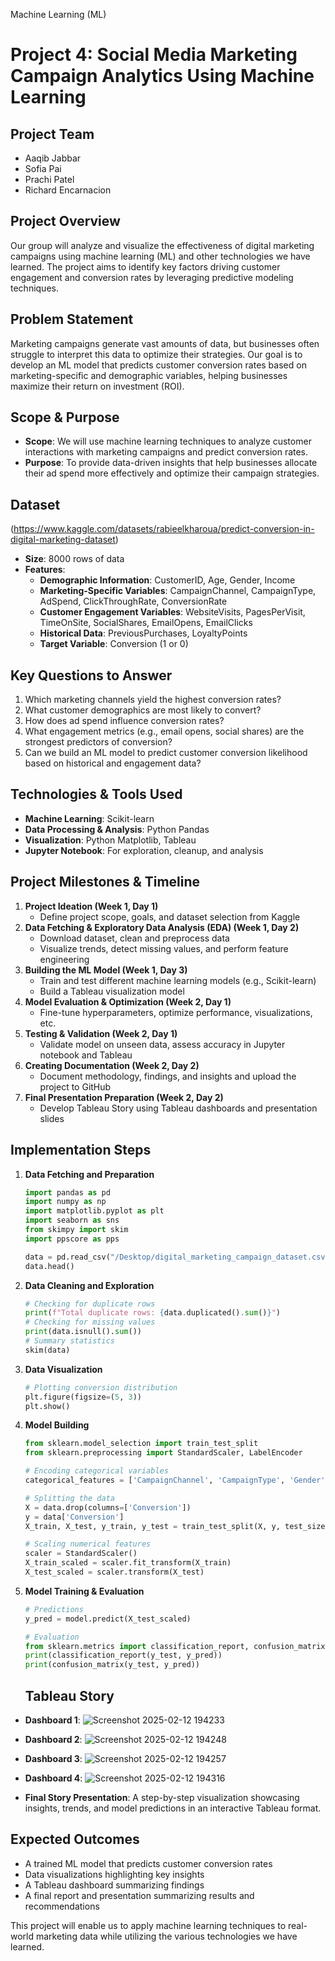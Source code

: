 Machine Learning (ML)
# Project 4: Social Media Marketing Campaign Analytics Using Machine Learning

## Project Team
- Aaqib Jabbar
- Sofia Pai
- Prachi Patel
- Richard Encarnacion

## Project Overview
Our group will analyze and visualize the effectiveness of digital marketing campaigns using machine learning (ML) and other technologies we have learned. The project aims to identify key factors driving customer engagement and conversion rates by leveraging predictive modeling techniques.

## Problem Statement
Marketing campaigns generate vast amounts of data, but businesses often struggle to interpret this data to optimize their strategies. Our goal is to develop an ML model that predicts customer conversion rates based on marketing-specific and demographic variables, helping businesses maximize their return on investment (ROI).

## Scope & Purpose
- **Scope**: We will use machine learning techniques to analyze customer interactions with marketing campaigns and predict conversion rates.
- **Purpose**: To provide data-driven insights that help businesses allocate their ad spend more effectively and optimize their campaign strategies.

## Dataset
(https://www.kaggle.com/datasets/rabieelkharoua/predict-conversion-in-digital-marketing-dataset)
- **Size**: 8000 rows of data
- **Features**:
  - **Demographic Information**: CustomerID, Age, Gender, Income
  - **Marketing-Specific Variables**: CampaignChannel, CampaignType, AdSpend, ClickThroughRate, ConversionRate
  - **Customer Engagement Variables**: WebsiteVisits, PagesPerVisit, TimeOnSite, SocialShares, EmailOpens, EmailClicks
  - **Historical Data**: PreviousPurchases, LoyaltyPoints
  - **Target Variable**: Conversion (1 or 0)

## Key Questions to Answer
1. Which marketing channels yield the highest conversion rates?
2. What customer demographics are most likely to convert?
3. How does ad spend influence conversion rates?
4. What engagement metrics (e.g., email opens, social shares) are the strongest predictors of conversion?
5. Can we build an ML model to predict customer conversion likelihood based on historical and engagement data?

## Technologies & Tools Used
- **Machine Learning**: Scikit-learn
- **Data Processing & Analysis**: Python Pandas
- **Visualization**: Python Matplotlib, Tableau
- **Jupyter Notebook**: For exploration, cleanup, and analysis

## Project Milestones & Timeline
1. **Project Ideation (Week 1, Day 1)**
   - Define project scope, goals, and dataset selection from Kaggle
2. **Data Fetching & Exploratory Data Analysis (EDA) (Week 1, Day 2)**
   - Download dataset, clean and preprocess data
   - Visualize trends, detect missing values, and perform feature engineering
3. **Building the ML Model (Week 1, Day 3)**
   - Train and test different machine learning models (e.g., Scikit-learn)
   - Build a Tableau visualization model
4. **Model Evaluation & Optimization (Week 2, Day 1)**
   - Fine-tune hyperparameters, optimize performance, visualizations, etc.
5. **Testing & Validation (Week 2, Day 1)**
   - Validate model on unseen data, assess accuracy in Jupyter notebook and Tableau
6. **Creating Documentation (Week 2, Day 2)**
   - Document methodology, findings, and insights and upload the project to GitHub
7. **Final Presentation Preparation (Week 2, Day 2)**
   - Develop Tableau Story using Tableau dashboards and presentation slides

## Implementation Steps
1. **Data Fetching and Preparation**
   ```python
   import pandas as pd
   import numpy as np
   import matplotlib.pyplot as plt
   import seaborn as sns
   from skimpy import skim
   import ppscore as pps

   data = pd.read_csv("/Desktop/digital_marketing_campaign_dataset.csv")
   data.head()
   ```

2. **Data Cleaning and Exploration**
   ```python
   # Checking for duplicate rows
   print(f"Total duplicate rows: {data.duplicated().sum()}")
   # Checking for missing values
   print(data.isnull().sum())
   # Summary statistics
   skim(data)
   ```

3. **Data Visualization**
   ```python
   # Plotting conversion distribution
   plt.figure(figsize=(5, 3))
   plt.show()
   ```

4. **Model Building**
   ```python
   from sklearn.model_selection import train_test_split
   from sklearn.preprocessing import StandardScaler, LabelEncoder
   
   # Encoding categorical variables
   categorical_features = ['CampaignChannel', 'CampaignType', 'Gender']
   
   # Splitting the data
   X = data.drop(columns=['Conversion'])
   y = data['Conversion']
   X_train, X_test, y_train, y_test = train_test_split(X, y, test_size=0.2, random_state=42)
   
   # Scaling numerical features
   scaler = StandardScaler()
   X_train_scaled = scaler.fit_transform(X_train)
   X_test_scaled = scaler.transform(X_test)
   ```

5. **Model Training & Evaluation**
   ```python
   # Predictions
   y_pred = model.predict(X_test_scaled)
   
   # Evaluation
   from sklearn.metrics import classification_report, confusion_matrix
   print(classification_report(y_test, y_pred))
   print(confusion_matrix(y_test, y_pred))
   ```
   ## Tableau Story
- **Dashboard 1**: ![Screenshot 2025-02-12 194233](https://github.com/user-attachments/assets/e06be899-2a08-4458-a82d-aa693ccd0c6c)

- **Dashboard 2**: ![Screenshot 2025-02-12 194248](https://github.com/user-attachments/assets/5b8f5916-6e27-4ab2-9865-52cc40f3a164)

- **Dashboard 3**: ![Screenshot 2025-02-12 194257](https://github.com/user-attachments/assets/9c9d4633-bcd9-4804-871a-01df1ec51f3d)

- **Dashboard 4**: ![Screenshot 2025-02-12 194316](https://github.com/user-attachments/assets/c6d6c32a-9fc8-456a-be55-5873e8fbe611)

- **Final Story Presentation**: A step-by-step visualization showcasing insights, trends, and model predictions in an interactive Tableau format.


## Expected Outcomes
- A trained ML model that predicts customer conversion rates
- Data visualizations highlighting key insights
- A Tableau dashboard summarizing findings
- A final report and presentation summarizing results and recommendations

This project will enable us to apply machine learning techniques to real-world marketing data while utilizing the various technologies we have learned.

